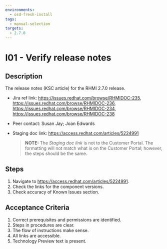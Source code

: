 ```yaml
---
environments:
  - osd-fresh-install
tags:
  - manual-selection
targets:
  - 2.7.0
---
```


# I01 - Verify release notes

## Description

The release notes (KSC article) for the RHMI 2.7.0 release.

- Jira ref link: https://issues.redhat.com/browse/RHMIDOC-235, https://issues.redhat.com/browse/RHMIDOC-236, https://issues.redhat.com/browse/RHMIDOC-234, https://issues.redhat.com/browse/RHMIDOC-238

- Peer contact: Susan Jay; Joan Edwards

* Staging doc link: https://access.redhat.com/articles/5224991
  > **NOTE:** The _Staging doc link_ is not to the Customer Portal. The formatting will not match what is on the Customer Portal; however, the steps should be the same.

## Steps

1. Navigate to https://access.redhat.com/articles/5224991.
2. Check the links for the component versions.
3. Check accuracy of Known Issues section.

## Acceptance Criteria

1. Correct prerequisites and permissions are identified.
2. Steps in procedures are clear.
3. The flow of instructions make sense.
4. All links are accessible.
5. Technology Preview text is present.
